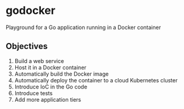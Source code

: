 # godocker
Playground for a Go application running in a Docker container

## Objectives
1. Build a web service
2. Host it in a Docker container
3. Automatically build the Docker image
4. Automatically deploy the container to a cloud Kubernetes cluster
5. Introduce IoC in the Go code
6. Introduce tests
7. Add more application tiers